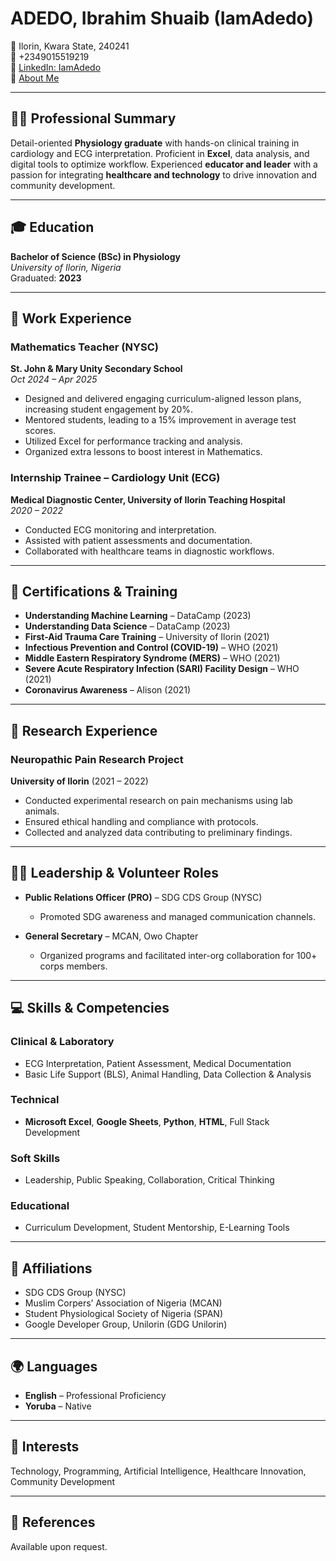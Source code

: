 # ADEDO, Ibrahim Shuaib (IamAdedo)

📍 Ilorin, Kwara State, 240241  
📱 +2349015519219  
🔗 [LinkedIn: IamAdedo](https://linkedin.com/in/iamadedo)  
🔗 [About Me](https://about.me/iamadedo)

---

## 👨‍⚕️ Professional Summary

Detail-oriented **Physiology graduate** with hands-on clinical training in cardiology and ECG interpretation. Proficient in **Excel**, data analysis, and digital tools to optimize workflow. Experienced **educator and leader** with a passion for integrating **healthcare and technology** to drive innovation and community development.

---

## 🎓 Education

**Bachelor of Science (BSc) in Physiology**  
*University of Ilorin, Nigeria*  
Graduated: **2023**

---

## 💼 Work Experience

### Mathematics Teacher (NYSC)  
**St. John & Mary Unity Secondary School**  
*Oct 2024 – Apr 2025*  
- Designed and delivered engaging curriculum-aligned lesson plans, increasing student engagement by 20%.  
- Mentored students, leading to a 15% improvement in average test scores.  
- Utilized Excel for performance tracking and analysis.  
- Organized extra lessons to boost interest in Mathematics.

### Internship Trainee – Cardiology Unit (ECG)  
**Medical Diagnostic Center, University of Ilorin Teaching Hospital**  
*2020 – 2022*  
- Conducted ECG monitoring and interpretation.  
- Assisted with patient assessments and documentation.  
- Collaborated with healthcare teams in diagnostic workflows.

---

## 📜 Certifications & Training

- **Understanding Machine Learning** – DataCamp (2023)  
- **Understanding Data Science** – DataCamp (2023)  
- **First-Aid Trauma Care Training** – University of Ilorin (2021)  
- **Infectious Prevention and Control (COVID-19)** – WHO (2021)  
- **Middle Eastern Respiratory Syndrome (MERS)** – WHO (2021)  
- **Severe Acute Respiratory Infection (SARI) Facility Design** – WHO (2021)  
- **Coronavirus Awareness** – Alison (2021)

---

## 🔬 Research Experience

### Neuropathic Pain Research Project  
**University of Ilorin** (2021 – 2022)  
- Conducted experimental research on pain mechanisms using lab animals.  
- Ensured ethical handling and compliance with protocols.  
- Collected and analyzed data contributing to preliminary findings.

---

## 🧑‍💼 Leadership & Volunteer Roles

- **Public Relations Officer (PRO)** – SDG CDS Group (NYSC)  
  - Promoted SDG awareness and managed communication channels.

- **General Secretary** – MCAN, Owo Chapter  
  - Organized programs and facilitated inter-org collaboration for 100+ corps members.

---

## 💻 Skills & Competencies

### Clinical & Laboratory
- ECG Interpretation, Patient Assessment, Medical Documentation  
- Basic Life Support (BLS), Animal Handling, Data Collection & Analysis

### Technical
- **Microsoft Excel**, **Google Sheets**, **Python**, **HTML**, Full Stack Development

### Soft Skills
- Leadership, Public Speaking, Collaboration, Critical Thinking

### Educational
- Curriculum Development, Student Mentorship, E-Learning Tools

---

## 🤝 Affiliations

- SDG CDS Group (NYSC)  
- Muslim Corpers’ Association of Nigeria (MCAN)  
- Student Physiological Society of Nigeria (SPAN)  
- Google Developer Group, Unilorin (GDG Unilorin)

---

## 🌍 Languages

- **English** – Professional Proficiency  
- **Yoruba** – Native

---

## 🎯 Interests

Technology, Programming, Artificial Intelligence, Healthcare Innovation, Community Development

---

## 📎 References

Available upon request.

